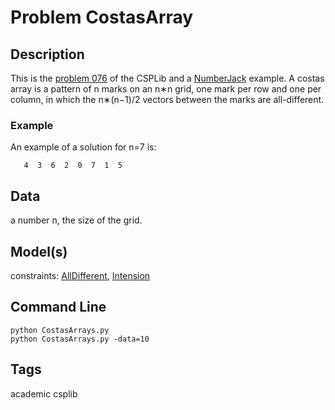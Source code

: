 # Problem CostasArray
## Description
This is the [problem 076](https://www.csplib.org/Problems/prob076/) of the CSPLib and a [NumberJack](https://github.com/eomahony/Numberjack) example.
A costas array is a pattern of n marks on an n∗n grid, one mark per row and one per column, in which the n∗(n−1)/2
vectors between the marks are all-different.

### Example

An example of a solution for n=7 is:
```
   4  3  6  2  0  7  1  5
```

## Data
a number n, the size of the grid.

## Model(s)

  constraints: [AllDifferent](http://pycsp.org/documentation/constraints/AllDifferent), [Intension](http://pycsp.org/documentation/constraints/Intension)


## Command Line


```
python CostasArrays.py
python CostasArrays.py -data=10
```

## Tags
 academic csplib
